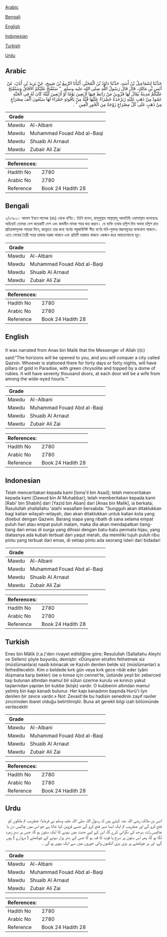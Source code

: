 [Arabic](#arabic)

[Bengali](#bengali)

[English](#english)

[Indonesian](#indonesian)

[Turkish](#turkish)

[Urdu](#urdu)

## Arabic


<div dir="rtl" lang="ar" style={{fontSize:'larger',backgroundColor:'#f8f9fa',padding:20}}>
حَدَّثَنَا إِسْمَاعِيلُ بْنُ أَسَدٍ، حَدَّثَنَا دَاوُدُ بْنُ الْمُحَبَّرِ، أَنْبَأَنَا الرَّبِيعُ بْنُ صَبِيحٍ، عَنْ يَزِيدَ بْنِ أَبَانَ، عَنْ أَنَسِ بْنِ مَالِكٍ، قَالَ قَالَ رَسُولُ اللَّهِ صلى الله عليه وسلم ‏ "‏ سَتُفْتَحُ عَلَيْكُمُ الآفَاقُ وَسَتُفْتَحُ عَلَيْكُمْ مَدِينَةٌ يُقَالُ لَهَا قَزْوِينُ مَنْ رَابَطَ فِيهَا أَرْبَعِينَ يَوْمًا أَوْ أَرْبَعِينَ لَيْلَةً كَانَ لَهُ فِي الْجَنَّةِ عَمُودٌ مِنْ ذَهَبٍ عَلَيْهِ زَبَرْجَدَةٌ خَضْرَاءُ عَلَيْهَا قُبَّةٌ مِنْ يَاقُوتَةٍ حَمْرَاءَ لَهَا سَبْعُونَ أَلْفَ مِصْرَاعٍ مِنْ ذَهَبٍ عَلَى كُلِّ مِصْرَاعٍ زَوْجَةٌ مِنَ الْحُورِ الْعِينِ ‏"‏ ‏.‏
</div>
<div style={{backgroundColor:'#f8f9fa',padding:20, marginBottom: 10}}><table> <thead> <tr> <th>Grade</th> <th></th> </tr> </thead> <tbody> <tr><td>Mawdu</td><td>Al-Albani</td></tr><tr><td>Mawdu</td><td>Muhammad Fouad Abd al-Baqi</td></tr><tr><td>Mawdu</td><td>Shuaib Al Arnaut</td></tr><tr><td>Mawdu</td><td>Zubair Ali Zai</td></tr></tbody></table><table> <thead> <tr> <th>References:</th> <th></th> </tr> </thead> <tbody><tr><td>Hadith No</td><td>2780</td></tr><tr><td>Arabic No</td><td>2780</td></tr><tr><td>Reference</td><td>Book 24 Hadith 28</td></tr></tbody></table></div>

## Bengali


<div dir="ltr" lang="bn" style={{fontSize:'larger',backgroundColor:'#f8f9fa',padding:20}}>
২/২৭৮০। আনাস ইবনে মালেক (রাঃ) থেকে বর্ণিত। তিনি বলেন, রাসূলুল্লাহ সাল্লাল্লাহু আলাইহি ওয়াসাল্লাম বলেছেনঃ অচিরেই তোমরা বেশ কয়েকটি দেশ এবং কাযবীন নামক শহর জয় করবে। যে ব্যক্তি তথায় চল্লিশ দিন অথবা চল্লিশ রাত প্রতিরক্ষামূলক পাহারা দিবে, জান্নাতে তার জন্য স্বর্নের গম্বুজবিশিষ্ট পীত বর্ণের মনি-মুক্তার স্তম্ভসমূহের বালাখানা থাকবে। এতে সোনার তৈরী সত্তর হাজার দরজা থাকবে এবং প্রতিটি দরজায় থাকবে একজন করে আয়তলোচনা হূর।
</div>
<div style={{backgroundColor:'#f8f9fa',padding:20, marginBottom: 10}}><table> <thead> <tr> <th>Grade</th> <th></th> </tr> </thead> <tbody> <tr><td>Mawdu</td><td>Al-Albani</td></tr><tr><td>Mawdu</td><td>Muhammad Fouad Abd al-Baqi</td></tr><tr><td>Mawdu</td><td>Shuaib Al Arnaut</td></tr><tr><td>Mawdu</td><td>Zubair Ali Zai</td></tr></tbody></table><table> <thead> <tr> <th>References:</th> <th></th> </tr> </thead> <tbody><tr><td>Hadith No</td><td>2780</td></tr><tr><td>Arabic No</td><td>2780</td></tr><tr><td>Reference</td><td>Book 24 Hadith 28</td></tr></tbody></table></div>

## English


<div dir="ltr" lang="en" style={{fontSize:'larger',backgroundColor:'#f8f9fa',padding:20}}>
It was narrated from Anas bin Malik that the Messenger of Allah (ﷺ) said:“The horizons will be opened to you, and you will conquer a city called Qazvin. Whoever is stationed there for forty days or forty nights, will have pillars of gold in Paradise, with green chrysolite and topped by a dome of rubies. It will have seventy thousand doors, at each door will be a wife from among the wide-eyed houris.’”
</div>
<div style={{backgroundColor:'#f8f9fa',padding:20, marginBottom: 10}}><table> <thead> <tr> <th>Grade</th> <th></th> </tr> </thead> <tbody> <tr><td>Mawdu</td><td>Al-Albani</td></tr><tr><td>Mawdu</td><td>Muhammad Fouad Abd al-Baqi</td></tr><tr><td>Mawdu</td><td>Shuaib Al Arnaut</td></tr><tr><td>Mawdu</td><td>Zubair Ali Zai</td></tr></tbody></table><table> <thead> <tr> <th>References:</th> <th></th> </tr> </thead> <tbody><tr><td>Hadith No</td><td>2780</td></tr><tr><td>Arabic No</td><td>2780</td></tr><tr><td>Reference</td><td>Book 24 Hadith 28</td></tr></tbody></table></div>

## Indonesian


<div dir="ltr" lang="id" style={{fontSize:'larger',backgroundColor:'#f8f9fa',padding:20}}>
Telah menceritakan kepada kami [Isma'il bin Asad]; telah menceritakan kepada kami [Dawud bin Al Muhabbar]; telah memberitakan kepada kami [Rabi' bin Shabih] dari [Yazid bin Aban] dari [Anas bin Malik], ia berkata; Rasulullah shallallahu 'alaihi wasallam bersabda: "Sungguh akan ditaklukkan bagi kalian wilayah-wilayah, dan akan ditaklukkan untuk kalian kota yang disebut dengan Qazwin. Barang siapa yang ribath di sana selama empat puluh hari atau empat puluh malam, maka dia akan mendapatkan tiang-tiang dari emas di surga yang dihiasi dengan batu-batu permata hijau, yang diatasnya ada kubah terbuat dari yaqut merah, dia memiliki tujuh puluh ribu pintu yang terbuat dari emas, di setiap pintu ada seorang isteri dari bidadari
</div>
<div style={{backgroundColor:'#f8f9fa',padding:20, marginBottom: 10}}><table> <thead> <tr> <th>Grade</th> <th></th> </tr> </thead> <tbody> <tr><td>Mawdu</td><td>Al-Albani</td></tr><tr><td>Mawdu</td><td>Muhammad Fouad Abd al-Baqi</td></tr><tr><td>Mawdu</td><td>Shuaib Al Arnaut</td></tr><tr><td>Mawdu</td><td>Zubair Ali Zai</td></tr></tbody></table><table> <thead> <tr> <th>References:</th> <th></th> </tr> </thead> <tbody><tr><td>Hadith No</td><td>2780</td></tr><tr><td>Arabic No</td><td>2780</td></tr><tr><td>Reference</td><td>Book 24 Hadith 28</td></tr></tbody></table></div>

## Turkish


<div dir="ltr" lang="tr" style={{fontSize:'larger',backgroundColor:'#f8f9fa',padding:20}}>
Enes bin Mâlik (r.a.)'den rivayet edildiğine göre; Resulullah (Sallallahu Aleyhi ve Sellem) şöyle buyurdu, demiştir: «Dünyanın etrafını fethetmek siz (müslümanlara) nasib kılınacak ve Kazvîn denilen belde siz (müslümanlar) a fethedilecektir. Kim o beldede kırk gün veya kırk gece rıbât eder (yâni düşmana karşı bekler) ise o kimse için cennet'te, üstünde yeşil bir zeberced taşı bulunan altından mamul bîr sütun üzerine kurulu ve kırmızı yakut taşlarından yapılan bir kubbe (köşk) vardır. O kubbenin altından mamul yetmiş bin kapı kanadı bulunur. Her kapı kanadının başında Hurü'l-İyn denilen bir zevce vardır.» Not: Zevaid'de bu hadisin senedinin zayıf raviler zincirinden ibaret olduğu belirtilmiştir. Buna ait gerekli bilgi izah bölümünde verilecektir
</div>
<div style={{backgroundColor:'#f8f9fa',padding:20, marginBottom: 10}}><table> <thead> <tr> <th>Grade</th> <th></th> </tr> </thead> <tbody> <tr><td>Mawdu</td><td>Al-Albani</td></tr><tr><td>Mawdu</td><td>Muhammad Fouad Abd al-Baqi</td></tr><tr><td>Mawdu</td><td>Shuaib Al Arnaut</td></tr><tr><td>Mawdu</td><td>Zubair Ali Zai</td></tr></tbody></table><table> <thead> <tr> <th>References:</th> <th></th> </tr> </thead> <tbody><tr><td>Hadith No</td><td>2780</td></tr><tr><td>Arabic No</td><td>2780</td></tr><tr><td>Reference</td><td>Book 24 Hadith 28</td></tr></tbody></table></div>

## Urdu


<div dir="rtl" lang="ur" style={{fontSize:'larger',backgroundColor:'#f8f9fa',padding:20}}>
انس بن مالک رضی اللہ عنہ کہتے ہیں کہ رسول اللہ صلی اللہ علیہ وسلم نے فرمایا: عنقریب تم ملکوں کو فتح کرو گے اور عنقریب تم ایک ایسا شہر فتح کرو گے جسے قزوین کہا جاتا ہے جو اس میں چالیس دن یا چالیس رات سرحد کی نگرانی کرے گا، اس کے لیے جنت میں سونے کا ایک ستون ہو گا، جس پر سبز زمرد لگا ہو گا، پھر اس ستون پر سرخ یا قوت کا قبہ ہو گا جس کے ستر ہزار سونے کے چوکھٹے ( دروازے ) ہوں گے، اور ہر چوکھٹے پر بڑی بڑی آنکھوں والی حوروں میں سے ایک بیوی ہو گی ۔
</div>
<div style={{backgroundColor:'#f8f9fa',padding:20, marginBottom: 10}}><table> <thead> <tr> <th>Grade</th> <th></th> </tr> </thead> <tbody> <tr><td>Mawdu</td><td>Al-Albani</td></tr><tr><td>Mawdu</td><td>Muhammad Fouad Abd al-Baqi</td></tr><tr><td>Mawdu</td><td>Shuaib Al Arnaut</td></tr><tr><td>Mawdu</td><td>Zubair Ali Zai</td></tr></tbody></table><table> <thead> <tr> <th>References:</th> <th></th> </tr> </thead> <tbody><tr><td>Hadith No</td><td>2780</td></tr><tr><td>Arabic No</td><td>2780</td></tr><tr><td>Reference</td><td>Book 24 Hadith 28</td></tr></tbody></table></div>